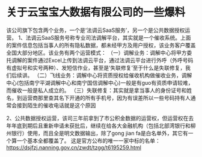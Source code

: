 # 关于云宝宝大数据有限公司的一些爆料

该公司旗下包含两个业务，一个是‘法调云SaaS服务’，另一个是公共数据授权运营。
1、法调云SaaS服务号称专业司法调解平台，其实就是一个催收系统。上面的案件信息包括当事人的所有隐私数据，都未经甲方及用户授权，该业务客户覆盖全国大部分地区。该业务有两个运营模式：
（一）调解业务：调解中心将甲方委托调解的案件通过Excel上传到法调云平台，通过法调云平台进行外呼（外呼号码有虚拟号和实号两种）、发短信作业，甚至是‘失联修复’至于什么是失联修复，我们后续讲。
（二）飞线业务：调解中心将资质授权给催收机构做催收业务，调解中心(包括南宁平湖调解中心和南宁国信调解中心)一般是有guo有资质申请较难，而催收一般是私人成立的。
（三）失联修复：其实就是拿当事人的身份证号和姓名，到运营商那里查其名下开通的所有手机号，因为有误差所以一些号码持有人通常会接到陌生的催收电话就是这个原因

2、公共数据授权运营，该司三年前拿到了市公积金数据的运营权，但运营权在去年年底到期后且重新申请未获批后，继续在给各大金融机构（包括北部湾银行和柳州银行）使用，而且全是明文数据输出，除了gong jian fa是白名单外，其它有一个算一个基本全都覆盖了。
这是官方公布的唯一一家中标的名单：
https://dsjfzj.nanning.gov.cn/zwdt/tzgg/t6195259.html
